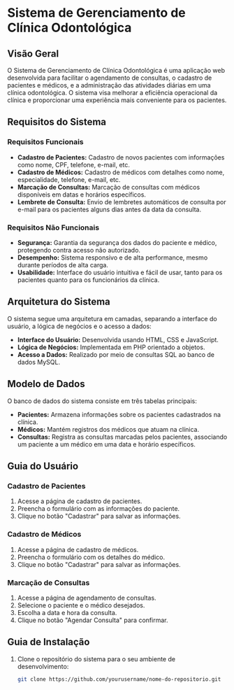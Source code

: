 # Sistema de Gerenciamento de Clínica Odontológica

## Visão Geral
O Sistema de Gerenciamento de Clínica Odontológica é uma aplicação web desenvolvida para facilitar o agendamento de consultas, o cadastro de pacientes e médicos, e a administração das atividades diárias em uma clínica odontológica. O sistema visa melhorar a eficiência operacional da clínica e proporcionar uma experiência mais conveniente para os pacientes.

## Requisitos do Sistema

### Requisitos Funcionais
- **Cadastro de Pacientes:** Cadastro de novos pacientes com informações como nome, CPF, telefone, e-mail, etc.
- **Cadastro de Médicos:** Cadastro de médicos com detalhes como nome, especialidade, telefone, e-mail, etc.
- **Marcação de Consultas:** Marcação de consultas com médicos disponíveis em datas e horários específicos.
- **Lembrete de Consulta:** Envio de lembretes automáticos de consulta por e-mail para os pacientes alguns dias antes da data da consulta.

### Requisitos Não Funcionais
- **Segurança:** Garantia da segurança dos dados do paciente e médico, protegendo contra acesso não autorizado.
- **Desempenho:** Sistema responsivo e de alta performance, mesmo durante períodos de alta carga.
- **Usabilidade:** Interface do usuário intuitiva e fácil de usar, tanto para os pacientes quanto para os funcionários da clínica.

## Arquitetura do Sistema
O sistema segue uma arquitetura em camadas, separando a interface do usuário, a lógica de negócios e o acesso a dados:

- **Interface do Usuário:** Desenvolvida usando HTML, CSS e JavaScript.
- **Lógica de Negócios:** Implementada em PHP orientado a objetos.
- **Acesso a Dados:** Realizado por meio de consultas SQL ao banco de dados MySQL.



## Modelo de Dados
O banco de dados do sistema consiste em três tabelas principais:

- **Pacientes:** Armazena informações sobre os pacientes cadastrados na clínica.
- **Médicos:** Mantém registros dos médicos que atuam na clínica.
- **Consultas:** Registra as consultas marcadas pelos pacientes, associando um paciente a um médico em uma data e horário específicos.



## Guia do Usuário

### Cadastro de Pacientes
1. Acesse a página de cadastro de pacientes.
2. Preencha o formulário com as informações do paciente.
3. Clique no botão "Cadastrar" para salvar as informações.

### Cadastro de Médicos
1. Acesse a página de cadastro de médicos.
2. Preencha o formulário com os detalhes do médico.
3. Clique no botão "Cadastrar" para salvar as informações.

### Marcação de Consultas
1. Acesse a página de agendamento de consultas.
2. Selecione o paciente e o médico desejados.
3. Escolha a data e hora da consulta.
4. Clique no botão "Agendar Consulta" para confirmar.

## Guia de Instalação
1. Clone o repositório do sistema para o seu ambiente de desenvolvimento:
   ```bash
   git clone https://github.com/yourusername/nome-do-repositorio.git
